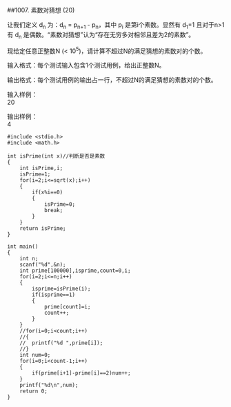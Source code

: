 ##1007. 素数对猜想 (20)  

让我们定义 d<sub>n</sub> 为：d<sub>n</sub> = p<sub>n+1</sub> - p<sub>n</sub>，其中 p<sub>i</sub> 是第i个素数。显然有 d<sub>1</sub>=1 且对于n>1有 d<sub>n</sub> 是偶数。“素数对猜想”认为“存在无穷多对相邻且差为2的素数”。   

现给定任意正整数N (< 10<sup>5</sup>)，请计算不超过N的满足猜想的素数对的个数。  

输入格式：每个测试输入包含1个测试用例，给出正整数N。  

输出格式：每个测试用例的输出占一行，不超过N的满足猜想的素数对的个数。  

输入样例：  
20  

输出样例：  
4  

	#include <stdio.h>
	#include <math.h>
	
	int isPrime(int x)//判断是否是素数 
	{
		int isPrime,i;
		isPrime=1;
		for(i=2;i<=sqrt(x);i++)
		{
			if(x%i==0)
			{
				isPrime=0;
				break;
			}
		}
		return isPrime;
	}
	
	int main()
	{
		int n;
		scanf("%d",&n);
		int prime[100000],isprime,count=0,i;
		for(i=2;i<=n;i++)
		{
			isprime=isPrime(i);
			if(isprime==1)
			{
				prime[count]=i;
				count++;
			}
		}
		//for(i=0;i<count;i++)
		//{
		//	printf("%d ",prime[i]);
		//}
		int num=0;
		for(i=0;i<count-1;i++)
		{
			if(prime[i+1]-prime[i]==2)num++;
		}
		printf("%d\n",num);
		return 0;	
	} 